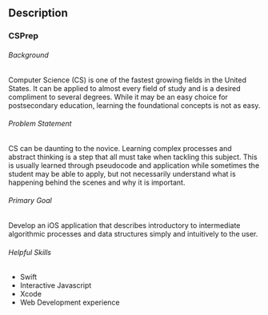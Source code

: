 ## Description

### CSPrep

###### Background

Computer Science (CS) is one of the fastest growing fields in the United States. It can be applied to almost every field of study and is a desired compliment to several degrees. While it may be an easy choice for postsecondary education, learning the foundational concepts is not as easy. 

###### Problem Statement

CS can be daunting to the novice. Learning complex processes and abstract thinking is a step that all must take when tackling this subject. This is usually learned through pseudocode and application while sometimes the student may be able to apply, but not necessarily understand what is happening behind the scenes and why it is important.

###### Primary Goal

Develop an iOS application that describes introductory to intermediate algorithmic processes and data structures simply and intuitively to the user.

###### Helpful Skills
- Swift
- Interactive Javascript
- Xcode
- Web Development experience
